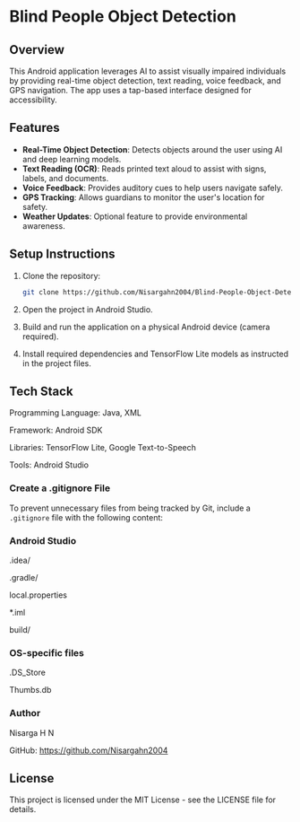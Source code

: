 # Blind People Object Detection

## Overview
This Android application leverages AI to assist visually impaired individuals by providing real-time object detection, text reading, voice feedback, and GPS navigation. The app uses a tap-based interface designed for accessibility.

## Features
- **Real-Time Object Detection**: Detects objects around the user using AI and deep learning models.
- **Text Reading (OCR)**: Reads printed text aloud to assist with signs, labels, and documents.
- **Voice Feedback**: Provides auditory cues to help users navigate safely.
- **GPS Tracking**: Allows guardians to monitor the user's location for safety.
- **Weather Updates**: Optional feature to provide environmental awareness.

## Setup Instructions
1. Clone the repository:
   ```bash
   git clone https://github.com/Nisargahn2004/Blind-People-Object-Detection.git
2. Open the project in Android Studio.

3. Build and run the application on a physical Android device (camera required).

4. Install required dependencies and TensorFlow Lite models as instructed in the project files.

## Tech Stack
Programming Language: Java, XML

Framework: Android SDK

Libraries: TensorFlow Lite, Google Text-to-Speech

Tools: Android Studio



###  **Create a .gitignore File**

To prevent unnecessary files from being tracked by Git, include a `.gitignore` file with the following content:

### Android Studio

.idea/

.gradle/

local.properties

*.iml

build/


### OS-specific files

.DS_Store

Thumbs.db

### Author
Nisarga H N

GitHub: https://github.com/Nisargahn2004


## License
This project is licensed under the MIT License - see the LICENSE file for details.


